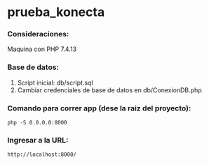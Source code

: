 # prueba_konecta


### Consideraciones:

Maquina con PHP 7.4.13

### Base de datos:

1. Script inicial: db/script.sql
2. Cambiar credenciales de base de datos en db/ConexionDB.php

### Comando para correr app (dese la raiz del proyecto):
```
php -S 0.0.0.0:8000
```

### Ingresar a la URL:
```
http://localhost:8000/
```
